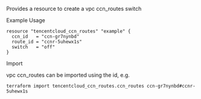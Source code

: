 Provides a resource to create a vpc ccn_routes switch

Example Usage

```hcl
resource "tencentcloud_ccn_routes" "example" {
  ccn_id   = "ccn-gr7nynbd"
  route_id = "ccnr-5uhewx1s"
  switch   = "off"
}
```

Import

vpc ccn_routes can be imported using the id, e.g.

```
terraform import tencentcloud_ccn_routes.ccn_routes ccn-gr7nynbd#ccnr-5uhewx1s
```
